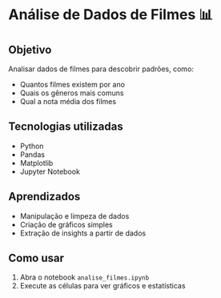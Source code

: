 # Análise de Dados de Filmes 📊

## Objetivo
Analisar dados de filmes para descobrir padrões, como:  
- Quantos filmes existem por ano  
- Quais os gêneros mais comuns  
- Qual a nota média dos filmes

## Tecnologias utilizadas
- Python
- Pandas
- Matplotlib
- Jupyter Notebook

## Aprendizados
- Manipulação e limpeza de dados
- Criação de gráficos simples
- Extração de insights a partir de dados

## Como usar
1. Abra o notebook `analise_filmes.ipynb`  
2. Execute as células para ver gráficos e estatísticas
